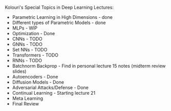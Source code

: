 
Kolouri's Special Topics in Deep Learning Lectures: 
- Parametric Learning in High Dimensions - done
- Different types of Parametric Models - done
- MLPs - WIP
- Optimization - Done
- CNNs - TODO
- GNNs - TODO
- Set NNs - TODO
- Transformers - TODO
- RNNs - TODO
- Batchnorm Backprop - Find in personal lecture 15 notes (midterm review slides)
- Autoencoders - Done
- Diffusion Models - Done
- Adversarial Attacks/Defense - Done
- Continual Learning - Starting lecture 21
- Meta Learning
- Final Review

